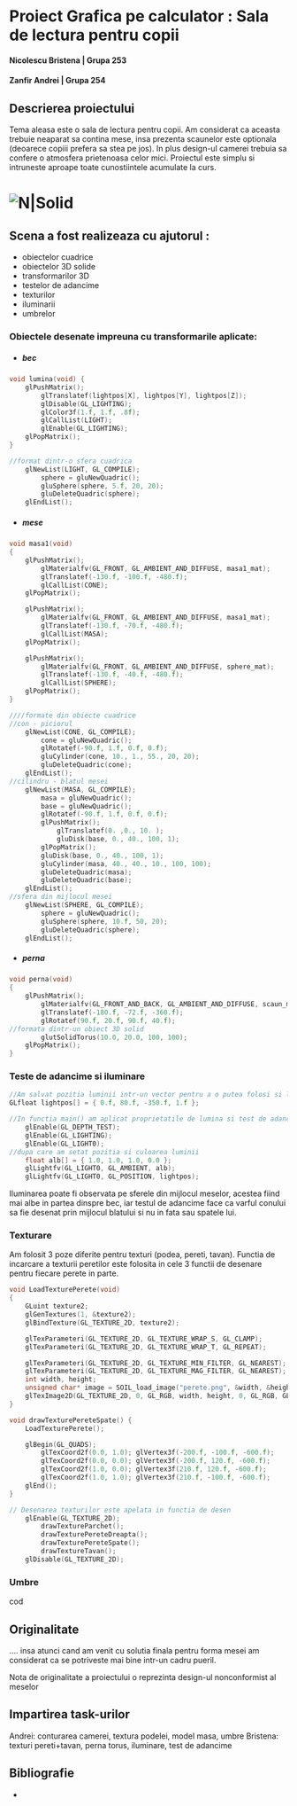 # Proiect Grafica pe calculator : Sala de lectura pentru copii
#### Nicolescu Bristena | Grupa 253
#### Zanfir Andrei | Grupa 254
##
## Descrierea proiectului
Tema aleasa este o sala de lectura pentru copii. Am considerat ca aceasta trebuie neaparat sa contina mese, insa prezenta scaunelor este optionala (deoarece copiii prefera sa stea pe jos). In plus design-ul camerei trebuia sa confere o atmosfera prietenoasa celor mici. 
Proiectul este simplu si intruneste aproape toate cunostiintele acumulate la curs.
# ![N|Solid](https://lh5.googleusercontent.com/mmCFqvFSKCRcAeyBQJ03921OjN-GQ8XTExFaCEoYLYa12hgo0c6oG6rqPVbSnETtJHiGaJZYxNCrZFe6ZHv7=w642-h682-rw)


## Scena a fost realizeaza cu ajutorul :
- obiectelor cuadrice
- obiectelor 3D solide
- transformarilor 3D
- testelor de adancime
- texturilor
- iluminarii
- umbrelor
### Obiectele desenate impreuna cu transformarile aplicate:
- ##### bec
```C++
void lumina(void) {
	glPushMatrix();
    	glTranslatef(lightpos[X], lightpos[Y], lightpos[Z]);
    	glDisable(GL_LIGHTING);
    	glColor3f(1.f, 1.f, .8f);
    	glCallList(LIGHT);
    	glEnable(GL_LIGHTING);
	glPopMatrix();
}

//format dintr-o sfera cuadrica
    glNewList(LIGHT, GL_COMPILE);
    	sphere = gluNewQuadric();
    	gluSphere(sphere, 5.f, 20, 20);
    	gluDeleteQuadric(sphere);
    glEndList();
```
- ##### mese
```C++
void masa1(void)
{
	glPushMatrix();
    	glMaterialfv(GL_FRONT, GL_AMBIENT_AND_DIFFUSE, masa1_mat);
    	glTranslatef(-130.f, -100.f, -480.f);
    	glCallList(CONE);
	glPopMatrix();

	glPushMatrix();
    	glMaterialfv(GL_FRONT, GL_AMBIENT_AND_DIFFUSE, masa1_mat);
    	glTranslatef(-130.f, -70.f, -480.f);
    	glCallList(MASA);
	glPopMatrix();

	glPushMatrix();
    	glMaterialfv(GL_FRONT, GL_AMBIENT_AND_DIFFUSE, sphere_mat);
    	glTranslatef(-130.f, -40.f, -480.f);
    	glCallList(SPHERE);
	glPopMatrix();
}

////formate din obiecte cuadrice
//con - piciorul
    glNewList(CONE, GL_COMPILE);
    	cone = gluNewQuadric();
    	glRotatef(-90.f, 1.f, 0.f, 0.f);
    	gluCylinder(cone, 10., 1., 55., 20, 20);
    	gluDeleteQuadric(cone);
	glEndList();
//cilindru - blatul mesei
	glNewList(MASA, GL_COMPILE);
    	masa = gluNewQuadric();
    	base = gluNewQuadric();
    	glRotatef(-90.f, 1.f, 0.f, 0.f);
    	glPushMatrix();
        	glTranslatef(0. ,0., 10. );
        	gluDisk(base, 0., 40., 100, 1);
    	glPopMatrix();
    	gluDisk(base, 0., 40., 100, 1);
    	gluCylinder(masa, 40., 40., 10., 100, 100);
    	gluDeleteQuadric(masa);
    	gluDeleteQuadric(base);
	glEndList();
//sfera din mijlocul mesei
	glNewList(SPHERE, GL_COMPILE);
    	sphere = gluNewQuadric();
    	gluSphere(sphere, 10.f, 50, 20);
    	gluDeleteQuadric(sphere);
	glEndList();
```
- ##### perna
```C++
void perna(void)
{
	glPushMatrix();
    	glMaterialfv(GL_FRONT_AND_BACK, GL_AMBIENT_AND_DIFFUSE, scaun_mat);
    	glTranslatef(-180.f, -72.f, -360.f);
    	glRotatef(90.f, 20.f, 90.f, 40.f);
//formata dintr-un obiect 3D solid
	    glutSolidTorus(10.0, 20.0, 100, 100);
	glPopMatrix();
}
```

### Teste de adancime si iluminare
```C++
//Am salvat pozitia luminii intr-un vector pentru a o putea folosi si la desenarea becului
GLfloat lightpos[] = { 0.f, 80.f, -350.f, 1.f };

//In functia main() am aplicat proprietatile de lumina si test de adancime
	glEnable(GL_DEPTH_TEST);
	glEnable(GL_LIGHTING);
	glEnable(GL_LIGHT0);
//dupa care am setat pozitia si culoarea luminii
	float alb[] = { 1.0, 1.0, 1.0, 0.0 };
	glLightfv(GL_LIGHT0, GL_AMBIENT, alb);
	glLightfv(GL_LIGHT0, GL_POSITION, lightpos);
```
 Iluminarea poate fi observata pe sferele din mijlocul meselor, acestea fiind mai albe in partea dinspre bec, iar testul de adancime face ca varful conului sa fie desenat prin mijlocul blatului si nu in fata sau spatele lui.

### Texturare
Am folosit 3 poze diferite pentru texturi (podea, pereti, tavan). Functia de incarcare a texturii peretilor este folosita in cele 3 functii de desenare pentru fiecare perete in parte.
```c++
void LoadTexturePerete(void)
{
	GLuint texture2;
	glGenTextures(1, &texture2);
	glBindTexture(GL_TEXTURE_2D, texture2);

	glTexParameteri(GL_TEXTURE_2D, GL_TEXTURE_WRAP_S, GL_CLAMP);
	glTexParameteri(GL_TEXTURE_2D, GL_TEXTURE_WRAP_T, GL_REPEAT);

	glTexParameteri(GL_TEXTURE_2D, GL_TEXTURE_MIN_FILTER, GL_NEAREST);
	glTexParameteri(GL_TEXTURE_2D, GL_TEXTURE_MAG_FILTER, GL_NEAREST);
	int width, height;
	unsigned char* image = SOIL_load_image("perete.png", &width, &height, 0, SOIL_LOAD_RGB);
	glTexImage2D(GL_TEXTURE_2D, 0, GL_RGB, width, height, 0, GL_RGB, GL_UNSIGNED_BYTE, image);
}

void drawTexturePereteSpate() {
	LoadTexturePerete();

	glBegin(GL_QUADS);
		glTexCoord2f(0.0, 1.0); glVertex3f(-200.f, -100.f, -600.f);
		glTexCoord2f(0.0, 0.0); glVertex3f(-200.f, 120.f, -600.f);
		glTexCoord2f(1.0, 0.0); glVertex3f(210.f, 120.f, -600.f);
		glTexCoord2f(1.0, 1.0); glVertex3f(210.f, -100.f, -600.f);
	glEnd();
}

// Desenarea texturilor este apelata in functia de desen
	glEnable(GL_TEXTURE_2D);
		drawTextureParchet();
		drawTexturePereteDreapta();
		drawTexturePereteSpate();
		drawTextureTavan();
	glDisable(GL_TEXTURE_2D);
```
### Umbre
cod


## Originalitate
.... insa atunci cand am venit cu solutia finala pentru forma mesei am considerat ca se potriveste mai bine intr-un cadru pueril.

Nota de originalitate a proiectului o reprezinta design-ul nonconformist al meselor

## Impartirea task-urilor
Andrei: conturarea camerei, textura podelei, model masa, umbre
Bristena: texturi pereti+tavan, perna torus, iluminare, test de adancime

## Bibliografie
-
